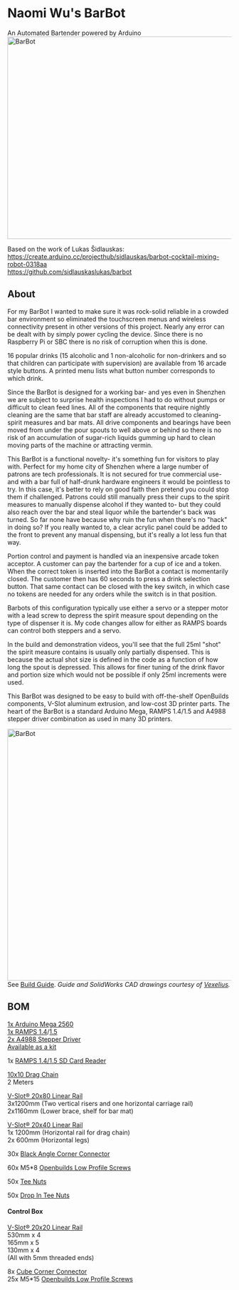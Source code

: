 # Naomi Wu's BarBot
An Automated Bartender powered by Arduino  
<img src="https://imgur.com/1c3MjcF.jpg" width="800" height="454" alt="BarBot">

Based on the work of Lukas Šidlauskas:  
https://create.arduino.cc/projecthub/sidlauskas/barbot-cocktail-mixing-robot-0318aa  
https://github.com/sidlauskaslukas/barbot

## About

For my BarBot I wanted to make sure it was rock-solid reliable in a crowded bar environment so eliminated the touchscreen menus and wireless connectivity present in other versions of this project. Nearly any error can be dealt with by simply power cycling the device. Since there is no Raspberry Pi or SBC there is no risk of corruption when this is done. 

16 popular drinks (15 alcoholic and 1 non-alcoholic for non-drinkers and so that children can participate with supervision) are available from 16 arcade style buttons. A printed menu lists what button number corresponds to which drink.

Since the BarBot is designed for a working bar- and yes even in Shenzhen we are subject to surprise health inspections I had to do without pumps or difficult to clean feed lines. All of the components that require nightly cleaning are the same that bar staff are already accustomed to cleaning- spirit measures and bar mats. All drive components and bearings have been moved from under the pour spouts to well above or behind so there is no risk of an accumulation of sugar-rich liquids gumming up hard to clean moving parts of the machine or attracting vermin.

This BarBot is a functional novelty- it's something fun for visitors to play with. Perfect for my home city of Shenzhen where a large number of patrons are tech professionals. It is not secured for true commercial use- and with a bar full of half-drunk hardware engineers it would be pointless to try. In this case, it's better to rely on good faith then pretend you could stop them if challenged. Patrons could still manually press their cups to the spirit measures to manually dispense alcohol if they wanted to- but they could also reach over the bar and steal liquor while the bartender's back was turned. So far none have because why ruin the fun when there's no "hack" in doing so? If you really wanted to, a clear acrylic panel could be added to the front to prevent any manual dispensing, but it's really a lot less fun that way.

Portion control and payment is handled via an inexpensive arcade token acceptor. A customer can pay the bartender for a cup of ice and a token. When the correct token is inserted into the BarBot a contact is momentarily closed. The customer then has 60 seconds to press a drink selection button. That same contact can be closed with the key switch, in which case no tokens are needed for any orders while the switch is in that position.

Barbots of this configuration typically use either a servo or a stepper motor with a lead screw to depress the spirit measure spout depending on the type of dispenser it is. My code changes allow for either as RAMPS boards can control both steppers and a servo.

In the build and demonstration videos, you'll see that the full 25ml "shot" the spirit measure contains is usually only partially dispensed. This is because the actual shot size is defined in the code as a function of how long the spout is depressed. This allows for finer tuning of the drink flavor and portion size which would not be possible if only 25ml increments were used.

This BarBot was designed to be easy to build with off-the-shelf OpenBuilds components, V-Slot aluminum extrusion, and low-cost 3D printer parts. The heart of the BarBot is a standard Arduino Mega, RAMPS 1.4/1.5 and A4988 stepper driver combination as used in many 3D printers.

<img src="https://i.imgur.com/Lqtft5d.jpg" width="800" height="565" alt="BarBot"><BR>
See [Build Guide](https://github.com/sexycyborg/BarBot/blob/master/BarBotDrwMk01.PDF). 
  *Guide and SolidWorks CAD drawings courtesy of [Vexelius](https://www.thingiverse.com/Vexelius/).*

## BOM
[1x Arduino Mega 2560](http://reprap.org/wiki/Arduino_Mega)  
[1x RAMPS 1.4](http://reprap.org/wiki/RAMPS_1.4)/[1.5](http://reprap.org/wiki/RAMPS_1.5)  
[2x A4988 Stepper Driver](http://reprap.org/wiki/A4988)  
[Available as a kit](https://www.gearbest.com/kits/pp_228312.html?lkid=11066669)

1x [RAMPS 1.4/1.5 SD Card Reader](http://amzn.to/2EYiyeb)

[10x10 Drag Chain](http://amzn.to/2ECHM3W)  
 2 Meters 

[V-Slot® 20x80 Linear Rail](http://openbuildspartstore.com/v-slot-20x80-linear-rail/)  
 3x1200mm (Two vertical risers and one horizontal carriage rail)  
 2x1160mm (Lower brace, shelf for bar mat)

[V-Slot® 20x40 Linear Rail](http://openbuildspartstore.com/v-slot-20x40-linear-rail/)  
1x 1200mm (Horizontal rail for drag chain)  
2x 600mm (Horizontal legs)

30x [Black Angle Corner Connector](http://openbuildspartstore.com/black-angle-corner-connector/)

60x M5*8 [Openbuilds Low Profile Screws](http://openbuildspartstore.com/low-profile-screws-m5/)

50x [Tee Nuts](http://openbuildspartstore.com/tee-nuts-25-pack/)

50x [Drop In Tee Nuts](http://openbuildspartstore.com/drop-in-tee-nuts/)

#### Control Box
[V-Slot® 20x20 Linear Rail](http://openbuildspartstore.com/v-slot-20x20-linear-rail/)  
530mm x 4  
165mm x 5  
130mm x 4  
(All with 5mm threaded ends)

8x [Cube Corner Connector](http://openbuildspartstore.com/cube-corner-connector/)  
25x M5*15 [Openbuilds Low Profile Screws](http://openbuildspartstore.com/low-profile-screws-m5/)

